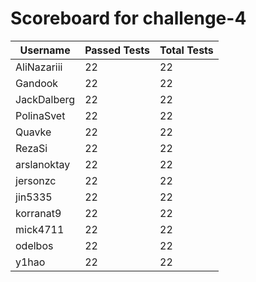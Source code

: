 # Scoreboard for challenge-4
| Username   | Passed Tests | Total Tests |
|------------|--------------|-------------|
| AliNazariii | 22 | 22 |
| Gandook | 22 | 22 |
| JackDalberg | 22 | 22 |
| PolinaSvet | 22 | 22 |
| Quavke | 22 | 22 |
| RezaSi | 22 | 22 |
| arslanoktay | 22 | 22 |
| jersonzc | 22 | 22 |
| jin5335 | 22 | 22 |
| korranat9 | 22 | 22 |
| mick4711 | 22 | 22 |
| odelbos | 22 | 22 |
| y1hao | 22 | 22 |
